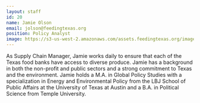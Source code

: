 ```yaml
---
layout: staff
id: 20
name: Jamie Olson
email: jolson@feedingtexas.org
position: Policy Analyst
image: https://s3-us-west-2.amazonaws.com/assets.feedingtexas.org/images/staff/jamie-olson.JPG
---
```

As Supply Chain Manager, Jamie works daily to ensure that each of the Texas food banks have access to diverse produce. Jamie has a background in both the non-profit and public sectors and a strong commitment to Texas and the environment. Jamie holds a M.A. in Global Policy Studies with a specialization in Energy and Environmental Policy from the LBJ School of Public Affairs at the University of Texas at Austin and a B.A. in Political Science from Temple University.
